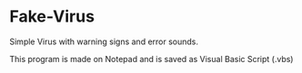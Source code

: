 # Fake-Virus
Simple Virus with warning signs and error sounds.

This program is made on Notepad and is saved as Visual Basic Script (.vbs)
